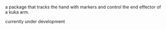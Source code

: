 a package that tracks the hand with markers and control the end effector of a kuka arm.

currently under development
